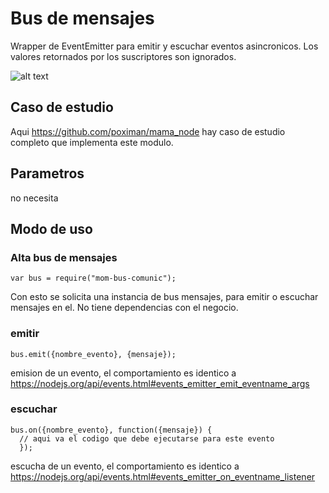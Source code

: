 # Bus de mensajes
Wrapper de EventEmitter para emitir y escuchar eventos asincronicos. Los valores retornados por los suscriptores son ignorados.

![alt text](https://github.com/poximan/mom-nucleo/tree/master/imagenes/nucleo.png "Arquitectura")<br/>

## Caso de estudio
Aqui https://github.com/poximan/mama_node hay caso de estudio completo que implementa este modulo.<br/>

## Parametros
no necesita

## Modo de uso

### Alta bus de mensajes
```
var bus = require("mom-bus-comunic");
```
Con esto se solicita una instancia de bus mensajes, para emitir o escuchar mensajes en el. No tiene dependencias con el negocio.

### emitir
```
bus.emit({nombre_evento}, {mensaje});
```
emision de un evento, el comportamiento es identico a https://nodejs.org/api/events.html#events_emitter_emit_eventname_args

### escuchar
```
bus.on({nombre_evento}, function({mensaje}) {
  // aqui va el codigo que debe ejecutarse para este evento
  });
```
escucha de un evento, el comportamiento es identico a https://nodejs.org/api/events.html#events_emitter_on_eventname_listener
